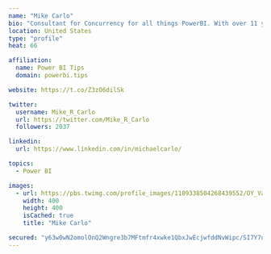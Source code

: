```yaml
---
name: "Mike Carlo"
bio: "Consultant for Concurrency for all things PowerBI. With over 11 years of data experience I'm making waves by deploying PowerBI into local Milwaukee Companies."
location: United States
type: "profile"
heat: 66

affiliation:
  name: Power BI Tips
  domain: powerbi.tips

website: https://t.co/Z3zO6dilSk

twitter:
  username: Mike_R_Carlo
  url: https://twitter.com/Mike_R_Carlo
  followers: 2037

linkedin:
  url: https://www.linkedin.com/in/michaelcarlo/

topics:
  - Power BI

images:
  - url: https://pbs.twimg.com/profile_images/1109338504268439552/OY_Va867_400x400.jpg
    width: 400
    height: 400
    isCached: true
    title: "Mike Carlo"

secured: "y63w0wN2omolOnQ2Wngre3b7MFtmfr4xwke1QbxJwEcjwfddNvWipc/SI7Y7nC0OMIMrpNhZDJ0MMH3GAQkqzsSheYP0mYAOHlycym9DNelbyft+ifAYYd2BU9PmDea6sPtYtWR5KbX6PmGyZGuVImU41Sd/a0BeI8c7iulOKPLYJZWG0FxYBJft0YmhUL7HiAWpqRXXULT6PUX1VBrJO/uYYTZ9ojXhZNERNoQ6qnWixFc4iyP/x0u/MFLekaI2SlY3+uS+TW+eFDJOj6gFU7BGVcjZEic1zOlretFr0vlsvEEK1gvDL4vbI8/CsPM2Ya3DFVJydGW/gPA+ZwKQXVbx4y832d+TgWV6QBJBTx82BKnimUigBU06HLPY6tAcyWiiQha6HkkPPcBz0pj9ZqJZaR4GTT4/78GW4/jYvbw=;YsQteeJKPnJAFJJJWbtoDQ=="
---
```


